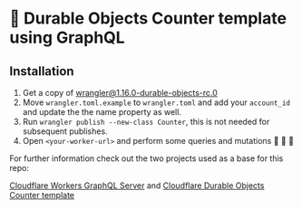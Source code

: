 # 👷 Durable Objects Counter template using GraphQL

## Installation
1. Get a copy of wrangler@1.16.0-durable-objects-rc.0
2. Move `wrangler.toml.example` to `wrangler.toml` and add your `account_id` and update the the name property as well.
3. Run `wrangler publish --new-class Counter`, this is not needed for subsequent publishes.
4. Open `<your-worker-url>` and perform some queries and mutations 🎉 🎉 🎉

For further information check out the two projects used as a base for this repo:

[Cloudflare Workers GraphQL Server](https://github.com/cloudflare/workers-graphql-server) and [Cloudflare Durable Objects Counter template](https://github.com/cloudflare/durable-objects-webpack-commonjs)
